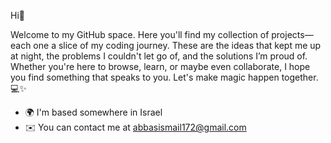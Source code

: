 Hi👋 

Welcome to my GitHub space. Here you'll find my collection of projects—each one a slice of my coding journey. These are the ideas that kept me up at night, the problems I couldn't let go of, and the solutions I’m proud of. Whether you're here to browse, learn, or maybe even collaborate, I hope you find something that speaks to you. Let's make magic happen together. 💻✨

* 🌍  I'm based somewhere in Israel
* ✉️  You can contact me at [abbasismail172@gmail.com](mailto:abbasismail172@gmail.com)

